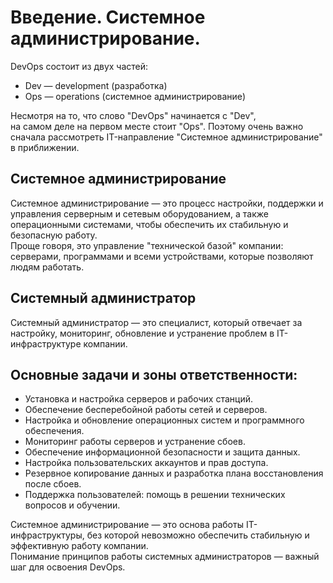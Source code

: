 # Введение. Системное администрирование.

DevOps состоит из двух частей:  
- Dev — development (разработка)  
- Ops — operations (системное администрирование)

Несмотря на то, что слово "DevOps" начинается с "Dev",  
  на самом деле на первом месте стоит "Ops". Поэтому очень важно сначала рассмотреть IT-направление 
  "Системное администрирование" в приближении.

## Системное администрирование  

Системное администрирование — это процесс настройки, 
    поддержки и управления серверным и сетевым оборудованием, 
  а также операционными системами, чтобы обеспечить их стабильную и безопасную работу.  
  Проще говоря, это управление "технической базой" компании: 
  серверами, программами и всеми устройствами, которые позволяют людям работать.

## Системный администратор  

Системный администратор — это специалист, который отвечает за 
  настройку, мониторинг, обновление и устранение проблем в IT-инфраструктуре компании.  

## Основные задачи и зоны ответственности:  
- Установка и настройка серверов и рабочих станций.  
- Обеспечение бесперебойной работы сетей и серверов.  
- Настройка и обновление операционных систем и программного обеспечения.  
- Мониторинг работы серверов и устранение сбоев.  
- Обеспечение информационной безопасности и защита данных.  
- Настройка пользовательских аккаунтов и прав доступа.  
- Резервное копирование данных и разработка плана восстановления после сбоев.  
- Поддержка пользователей: помощь в решении технических вопросов и обучении.  

Системное администрирование — это основа работы IT-инфраструктуры, 
  без которой невозможно обеспечить стабильную и эффективную работу компании.  
  Понимание принципов работы системных администраторов — важный шаг для освоения DevOps.